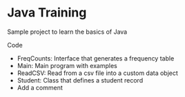 # Java Training
Sample project to learn the basics of Java

Code
- FreqCounts: Interface that generates a frequency table
- Main: Main program with examples
- ReadCSV: Read from a csv file into a custom data object
- Student: Class that defines a student record
- Add a comment